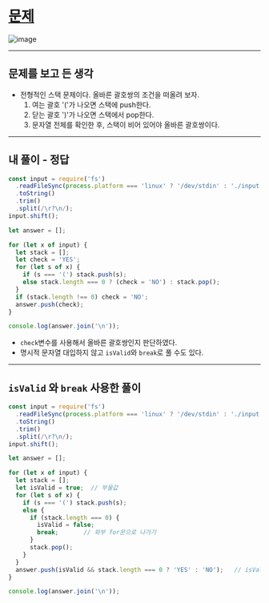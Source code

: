 # [문제](https://www.acmicpc.net/problem/9012)
![image](https://github.com/user-attachments/assets/7297e455-7ab3-441b-b7cb-f712881fd99f)

---
## 문제를 보고 든 생각
- 전형적인 스택 문제이다. 올바른 괄호쌍의 조건을 떠올려 보자.
  1. 여는 괄호 '('가 나오면 스택에 push한다.
  2. 닫는 괄호 ')'가 나오면 스택에서 pop한다.
  3. 문자열 전체를 확인한 후, 스택이 비어 있어야 올바른 괄호쌍이다.

---
## 내 풀이 - 정답
```javascript
const input = require('fs')
  .readFileSync(process.platform === 'linux' ? '/dev/stdin' : './input.txt')
  .toString()
  .trim()
  .split(/\r?\n/);
input.shift();

let answer = [];

for (let x of input) {
  let stack = [];
  let check = 'YES';
  for (let s of x) {
    if (s === '(') stack.push(s);
    else stack.length === 0 ? (check = 'NO') : stack.pop();
  }
  if (stack.length !== 0) check = 'NO';
  answer.push(check);
}

console.log(answer.join('\n'));
```
- `check`변수를 사용해서 올바른 괄호쌍인지 판단하였다.
- 명시적 문자열 대입하지 않고 `isValid`와 `break`로 풀 수도 있다.

---
## `isValid` 와 `break` 사용한 풀이
```javascript
const input = require('fs')
  .readFileSync(process.platform === 'linux' ? '/dev/stdin' : './input.txt')
  .toString()
  .trim()
  .split(/\r?\n/);
input.shift();

let answer = [];

for (let x of input) {
  let stack = [];
  let isValid = true;  // 부울값
  for (let s of x) {
    if (s === '(') stack.push(s);
    else {
      if (stack.length === 0) {
        isValid = false;
        break;       // 외부 for문으로 나가기
      }
      stack.pop();
    }
  }
  answer.push(isValid && stack.length === 0 ? 'YES' : 'NO');   // isValid=true, 스택이 비어있다면 YES
}

console.log(answer.join('\n'));
```


